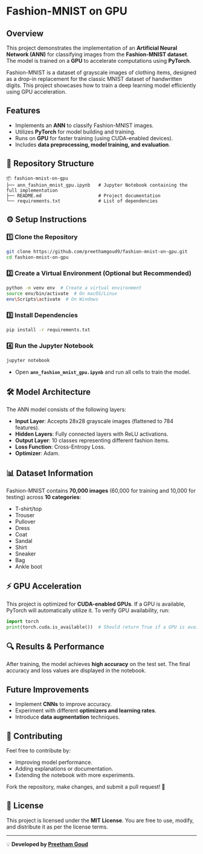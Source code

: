 
# Fashion-MNIST on GPU

##  Overview
This project demonstrates the implementation of an **Artificial Neural Network (ANN)** for classifying images from the **Fashion-MNIST dataset**. The model is trained on a **GPU** to accelerate computations using **PyTorch**.

Fashion-MNIST is a dataset of grayscale images of clothing items, designed as a drop-in replacement for the classic MNIST dataset of handwritten digits. This project showcases how to train a deep learning model efficiently using GPU acceleration.

##  Features
- Implements an **ANN** to classify Fashion-MNIST images.
- Utilizes **PyTorch** for model building and training.
- Runs on **GPU** for faster training (using CUDA-enabled devices).
- Includes **data preprocessing, model training, and evaluation**.

## 📂 Repository Structure
```
📦 fashion-mnist-on-gpu
├── ann_fashion_mnist_gpu.ipynb   # Jupyter Notebook containing the full implementation
├── README.md                     # Project documentation
└── requirements.txt              # List of dependencies
```

## ⚙️ Setup Instructions

### 1️⃣ Clone the Repository
```bash
git clone https://github.com/preethamgoud9/fashion-mnist-on-gpu.git
cd fashion-mnist-on-gpu
```

### 2️⃣ Create a Virtual Environment (Optional but Recommended)
```bash
python -m venv env  # Create a virtual environment
source env/bin/activate  # On macOS/Linux
env\Scripts\activate  # On Windows
```

### 3️⃣ Install Dependencies
```bash
pip install -r requirements.txt
```

### 4️⃣ Run the Jupyter Notebook
```bash
jupyter notebook
```
- Open **`ann_fashion_mnist_gpu.ipynb`** and run all cells to train the model.

## 🛠 Model Architecture
The ANN model consists of the following layers:
- **Input Layer**: Accepts 28x28 grayscale images (flattened to 784 features).
- **Hidden Layers**: Fully connected layers with ReLU activations.
- **Output Layer**: 10 classes representing different fashion items.
- **Loss Function**: Cross-Entropy Loss.
- **Optimizer**: Adam.

## 📊 Dataset Information
Fashion-MNIST contains **70,000 images** (60,000 for training and 10,000 for testing) across **10 categories**:
- T-shirt/top
- Trouser
- Pullover
- Dress
- Coat
- Sandal
- Shirt
- Sneaker
- Bag
- Ankle boot

## ⚡ GPU Acceleration
This project is optimized for **CUDA-enabled GPUs**. If a GPU is available, PyTorch will automatically utilize it. To verify GPU availability, run:
```python
import torch
print(torch.cuda.is_available())  # Should return True if a GPU is available
```

## 🔍 Results & Performance
After training, the model achieves **high accuracy** on the test set. The final accuracy and loss values are displayed in the notebook.

##  Future Improvements
- Implement **CNNs** to improve accuracy.
- Experiment with different **optimizers and learning rates**.
- Introduce **data augmentation** techniques.

## 🤝 Contributing
Feel free to contribute by:
- Improving model performance.
- Adding explanations or documentation.
- Extending the notebook with more experiments.

Fork the repository, make changes, and submit a pull request! 🚀

## 📜 License
This project is licensed under the **MIT License**. You are free to use, modify, and distribute it as per the license terms.

---

💡 **Developed by [Preetham Goud](https://github.com/preethamgoud9/)**

